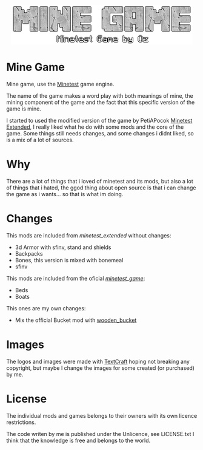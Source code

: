 <p align="center"><img src="menu/logo.png"></p>

# Mine Game
Mine game, use the [Minetest](https://github.com/minetest/minetest) game engine.

The name of the game makes a word play with both meanings of mine, the mining
component of the game and the fact that this specific version of the game is
mine.

I started to used the modified version of the game by PetiAPocok 
[Minetest Extended](https://github.com/PetiAPocok/minetest_extended), I really
liked what he do with some mods and the core of the game.
Some things still needs changes, and some changes i didnt liked, so is a mix of
a lot of sources.

# Why
There are a lot of things that i loved of minetest and its mods, but also a
lot of things that i hated, the ggod thing about open source is that i can 
change the game as i wants... so that is what im doing.

# Changes

This mods are included from _minetest_extended_ without changes:
- 3d Armor with sfinv, stand and shields 
- Backpacks
- Bones, this version is mixed with bonemeal
- sfinv

This mods are included from the oficial [_minetest_game_](https://github.com/minetest/minetest_game):
- Beds
- Boats

This ones are my own changes:
- Mix the official Bucket mod with [wooden_bucket](https://gitlab.com/h2mm/wooden_bucket)


# Images
The logos and images were made with [TextCraft](https://textcraft.net) hoping
not breaking any copyright, but maybe I change the images for some created 
(or purchased) by me.

# License
The individual mods and games belongs to their owners with its own licence 
restrictions. 

The code writen by me is published under the Unlicence, see LICENSE.txt
I think that the knowledge is free and belongs to the world.
